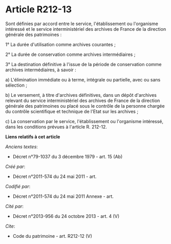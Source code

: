 # Article R212-13

Sont définies par accord entre le service, l'établissement ou l'organisme intéressé et le service interministériel des
archives de France de la direction générale des patrimoines :

1° La durée d'utilisation comme archives courantes ;

2° La durée de conservation comme archives intermédiaires ;

3° La destination définitive à l'issue de la période de conservation comme archives intermédiaires, à savoir :

a) L'élimination immédiate ou à terme, intégrale ou partielle, avec ou sans sélection ;

b) Le versement, à titre d'archives définitives, dans un dépôt d'archives relevant du service interministériel des archives
de France de la direction générale des patrimoines ou placé sous le contrôle de la personne chargée du contrôle scientifique
et technique de l'Etat sur les archives ;

c) La conservation par le service, l'établissement ou l'organisme intéressé, dans les conditions prévues à l'article R.
212-12.

**Liens relatifs à cet article**

_Anciens textes_:

  - Décret n°79-1037 du 3 décembre 1979 - art. 15 (Ab)

_Créé par_:

  - Décret n°2011-574 du 24 mai 2011  - art.

_Codifié par_:

  - Décret n°2011-574 du 24 mai 2011 Annexe - art.

_Cité par_:

  - Décret n°2013-956 du 24 octobre 2013 - art. 4 (V)

_Cite_:

  - Code du patrimoine - art. R212-12 (V)
